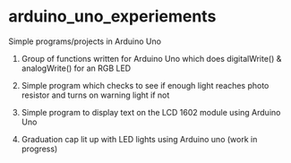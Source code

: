 # arduino_uno_experiements
Simple programs/projects in Arduino Uno

1) Group of functions written for Arduino Uno which does digitalWrite() & analogWrite() for an RGB LED

2) Simple program which checks to see if enough light reaches photo resistor and turns on warning light if not

3) Simple program to display text on the LCD 1602 module using Arduino Uno

4) Graduation cap lit up with LED lights using Arduino uno (work in progress)
